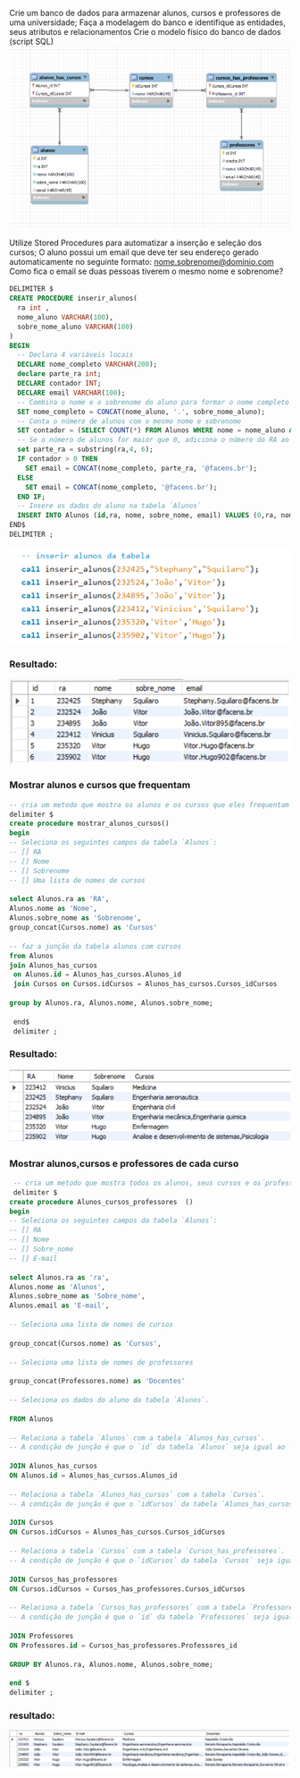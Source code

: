 Crie um banco de dados para armazenar alunos, cursos e professores de uma
universidade;
Faça a modelagem do banco e identifique as entidades, seus atributos e relacionamentos
Crie o modelo físico do banco de dados (script SQL)
![modelo-logico](modelo-logico.png)

Utilize Stored Procedures para automatizar a inserção e seleção dos cursos;
O aluno possui um email que deve ter seu endereço gerado automaticamente no seguinte formato:
nome.sobrenome@dominio.com
Como fica o email se duas pessoas tiverem o mesmo nome e sobrenome?
``` sql
DELIMITER $
CREATE PROCEDURE inserir_alunos(
  ra int ,
  nome_aluno VARCHAR(100),
  sobre_nome_aluno VARCHAR(100)
)
BEGIN
  -- Declara 4 variáveis locais
  DECLARE nome_completo VARCHAR(200);
  declare parte_ra int;
  DECLARE contador INT;
  DECLARE email VARCHAR(100);
  -- Combina o nome e o sobrenome do aluno para formar o nome completo
  SET nome_completo = CONCAT(nome_aluno, '.', sobre_nome_aluno);
  -- Conta o número de alunos com o mesmo nome e sobrenome
  SET contador = (SELECT COUNT(*) FROM Alunos WHERE nome = nome_aluno AND sobre_nome = sobre_nome_aluno);
  -- Se o número de alunos for maior que 0, adiciona o número do RA ao nome completo para criar o email
  set parte_ra = substring(ra,4, 6);
  IF contador > 0 THEN
    SET email = CONCAT(nome_completo, parte_ra, '@facens.br'); 
  ELSE
    SET email = CONCAT(nome_completo, '@facens.br');
  END IF;
  -- Insere os dados do aluno na tabela `Alunos`
  INSERT INTO Alunos (id,ra, nome, sobre_nome, email) VALUES (0,ra, nome_aluno, sobre_nome_aluno, email);
END$
DELIMITER ;
```
![inserindo_alunos](inserir_alunos.png)

### Resultado:
![alunos](alunos.png)

### Mostrar alunos e cursos que frequentam
```sql
-- cria um metodo que mostra os alunos e os cursos que eles frequentam
delimiter $
create procedure mostrar_alunos_cursos()
begin
-- Seleciona os seguintes campos da tabela `Alunos`:
-- [] RA
-- [] Nome
-- [] Sobrenome
-- [] Uma lista de nomes de cursos

select Alunos.ra as 'RA',
Alunos.nome as 'Nome',
Alunos.sobre_nome as 'Sobrenome',
group_concat(Cursos.nome) as 'Cursos'

-- faz a junção da tabela alunos com cursos
from Alunos
join Alunos_has_cursos
 on Alunos.id = Alunos_has_cursos.Alunos_id
 join Cursos on Cursos.idCursos = Alunos_has_cursos.Cursos_idCursos

group by Alunos.ra, Alunos.nome, Alunos.sobre_nome;

 end$
 delimiter ;
```
### Resultado:
![alunos_cursos](alunos_cursos.png)

### Mostrar alunos,cursos e professores de cada curso
```sql
 -- cria um metodo que mostra todos os alunos, seus cursos e os´professores que lencionam os cursos
 delimiter $
create procedure Alunos_cursos_professores  ()
begin
-- Seleciona os seguintes campos da tabela `Alunos`:
-- [] RA
-- [] Nome
-- [] Sobre_nome
-- [] E-mail

select Alunos.ra as 'ra',
Alunos.nome as 'Alunos',
Alunos.sobre_nome as 'Sobre_nome',
Alunos.email as 'E-mail',

-- Seleciona uma lista de nomes de cursos

group_concat(Cursos.nome) as 'Cursos',

-- Seleciona uma lista de nomes de professores

group_concat(Professores.nome) as 'Docentes'

-- Seleciona os dados do aluno da tabela `Alunos`.

FROM Alunos

-- Relaciona a tabela `Alunos` com a tabela `Alunos_has_cursos`.
-- A condição de junção é que o `id` da tabela `Alunos` seja igual ao `Alunos_id` da tabela `Alunos_has_cursos`.

JOIN Alunos_has_cursos
ON Alunos.id = Alunos_has_cursos.Alunos_id

-- Relaciona a tabela `Alunos_has_cursos` com a tabela `Cursos`.
-- A condição de junção é que o `idCursos` da tabela `Alunos_has_cursos` seja igual ao `idCursos` da tabela `Cursos`.

JOIN Cursos
ON Cursos.idCursos = Alunos_has_cursos.Cursos_idCursos

-- Relaciona a tabela `Cursos` com a tabela `Cursos_has_professores`.
-- A condição de junção é que o `idCursos` da tabela `Cursos` seja igual ao `Cursos_idCursos` da tabela `Cursos_has_professores`.

JOIN Cursos_has_professores
ON Cursos.idCursos = Cursos_has_professores.Cursos_idCursos

-- Relaciona a tabela `Cursos_has_professores` com a tabela `Professores`.
-- A condição de junção é que o `id` da tabela `Professores` seja igual ao `Professores_id` da tabela `Cursos_has_professores`.

JOIN Professores
ON Professores.id = Cursos_has_professores.Professores_id

GROUP BY Alunos.ra, Alunos.nome, Alunos.sobre_nome;

end $
delimiter ;
```
### resultado:
![alunos_cursos_prof](alunos_cursos_prof.png)
